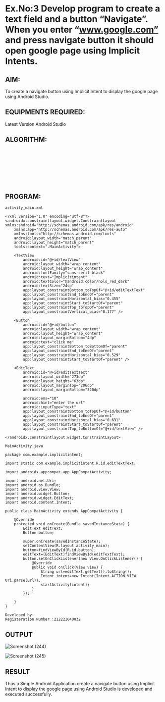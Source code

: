 # Ex.No:3 Develop program to create a text field and a button “Navigate”. When you enter “www.google.com” and press navigate button it should open google page using Implicit Intents.


## AIM:

To create a navigate button using Implicit Intent to display the google page using Android Studio.

## EQUIPMENTS REQUIRED:

Latest Version Android Studio

## ALGORITHM:
```









```



## PROGRAM:
```
activity_main.xml

<?xml version="1.0" encoding="utf-8"?>
<androidx.constraintlayout.widget.ConstraintLayout xmlns:android="http://schemas.android.com/apk/res/android"
    xmlns:app="http://schemas.android.com/apk/res-auto"
    xmlns:tools="http://schemas.android.com/tools"
    android:layout_width="match_parent"
    android:layout_height="match_parent"
    tools:context=".MainActivity">

    <TextView
        android:id="@+id/textView"
        android:layout_width="wrap_content"
        android:layout_height="wrap_content"
        android:fontFamily="sans-serif-black"
        android:text="Implicitintent"
        android:textColor="@android:color/holo_red_dark"
        android:textSize="24sp"
        app:layout_constraintBottom_toTopOf="@+id/editTextText"
        app:layout_constraintEnd_toEndOf="parent"
        app:layout_constraintHorizontal_bias="0.455"
        app:layout_constraintStart_toStartOf="parent"
        app:layout_constraintTop_toTopOf="parent"
        app:layout_constraintVertical_bias="0.177" />

    <Button
        android:id="@+id/button"
        android:layout_width="wrap_content"
        android:layout_height="wrap_content"
        android:layout_marginBottom="4dp"
        android:text="click me"
        app:layout_constraintBottom_toBottomOf="parent"
        app:layout_constraintEnd_toEndOf="parent"
        app:layout_constraintHorizontal_bias="0.529"
        app:layout_constraintStart_toStartOf="parent" />

    <EditText
        android:id="@+id/editTextText"
        android:layout_width="273dp"
        android:layout_height="63dp"
        android:layout_marginTop="206dp"
        android:layout_marginBottom="320dp"

        android:ems="10"
        android:hint="enter the url"
        android:inputType="text"
        app:layout_constraintBottom_toTopOf="@+id/button"
        app:layout_constraintEnd_toEndOf="parent"
        app:layout_constraintHorizontal_bias="0.631"
        app:layout_constraintStart_toStartOf="parent"
        app:layout_constraintTop_toBottomOf="@+id/textView" />

</androidx.constraintlayout.widget.ConstraintLayout>

MainActivity.java

package com.example.implicitintent;

import static com.example.implicitintent.R.id.editTextText;

import androidx.appcompat.app.AppCompatActivity;

import android.net.Uri;
import android.os.Bundle;
import android.view.View;
import android.widget.Button;
import android.widget.EditText;
import android.content.Intent;

public class MainActivity extends AppCompatActivity {

    @Override
    protected void onCreate(Bundle savedInstanceState) {
        EditText editText;
        Button button;

        super.onCreate(savedInstanceState);
        setContentView(R.layout.activity_main);
        button=findViewById(R.id.button);
        editText=(EditText)findViewById(editTextText);
        button.setOnClickListener(new View.OnClickListener() {
            @Override
            public void onClick(View view) {
                String url=editText.getText().toString();
                Intent intent=new Intent(Intent.ACTION_VIEW, Uri.parse(url));
                startActivity(intent);
            }
        });

    }
}

Developed by:
Registeration Number :212221040032

```

## OUTPUT
![Screenshot (244)](https://github.com/chgeethika/Mobile-Application-Development/assets/142209368/db22709b-48f1-49da-bbc8-28f86ffe13a9)

![Screenshot (245)](https://github.com/chgeethika/Mobile-Application-Development/assets/142209368/97af88c4-c2b6-4204-a0c6-a71cec4cb8f6)




## RESULT
Thus a Simple Android Application create a navigate button using Implicit Intent to display the google page using Android Studio is developed and executed successfully.


